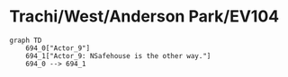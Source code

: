# Trachi/West/Anderson Park/EV104


```mermaid
graph TD
    694_0["Actor_9"]
    694_1["Actor_9: NSafehouse is the other way."]
    694_0 --> 694_1
```